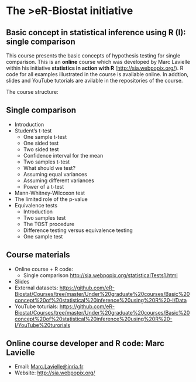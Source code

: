# The >eR-Biostat initiative
## Basic concept in statistical inference using R (I): single comparison

This course presents the basic concepts of  hypothesis testing for single comparison. 
This is an **online** course which was developed by Marc Lavielle within his initiative **statistics in action with R** (http://sia.webpopix.org/).  R code for all examples illustrated in the course is available online. In addtion, slides and YouTube tutorials are avilable in the repositories of the course.

The course structure:

## Single comparison
* Introduction
* Student’s t-test
  + One sample t-test
  + One sided test
  + Two sided test
  + Confidence interval for the mean
  + Two samples t-test
  + What should we test?
  + Assuming equal variances
  + Assuming different variances
  + Power of a t-test
*  Mann-Whitney-Wilcoxon test
* The limited role of the p-value
* Equivalence tests
  + Introduction
  + Two samples test
  + The TOST procedure
  + Difference testing versus equivalence testing
  + One sample test

## Course materials
* Online course + R code:
  + Single comparison http://sia.webpopix.org/statisticalTests1.html
* Slides
* External datasets: https://github.com/eR-Biostat/Courses/tree/master/Under%20graduate%20courses/Basic%20concept%20of%20statistical%20inference%20using%20R%20-I/Data
* YouTube toturials: https://github.com/eR-Biostat/Courses/tree/master/Under%20graduate%20courses/Basic%20concept%20of%20statistical%20inference%20using%20R%20-I/YouTube%20turorials

## Online course developer and R code: Marc Lavielle 
* Email: Marc.Lavielle@inria.fr
* Website: http://sia.webpopix.org/ 

